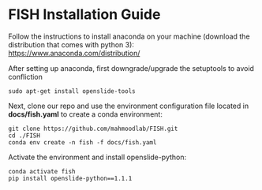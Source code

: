 FISH Installation Guide 
===========
Follow the instructions to install anaconda on your machine (download the distribution that comes with python 3):
https://www.anaconda.com/distribution/

After setting up anaconda, first downgrade/upgrade the setuptools to avoid confliction
```shell
sudo apt-get install openslide-tools
```

Next, clone our repo and use the environment configuration file located in **docs/fish.yaml** to create a conda environment:
```shell
git clone https://github.com/mahmoodlab/FISH.git
cd ./FISH
conda env create -n fish -f docs/fish.yaml
```

Activate the environment and install openslide-python:
```shell
conda activate fish
pip install openslide-python==1.1.1
```
